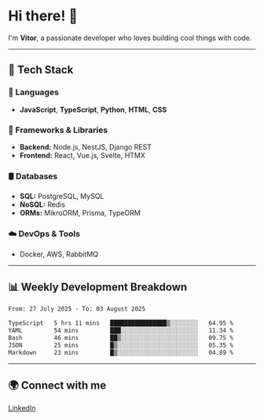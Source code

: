 
# Hi there! 👋

I'm **Vitor**, a passionate developer who loves building cool things with code.

---
## 🔧 Tech Stack

### 📌 Languages
- **JavaScript**, **TypeScript**, **Python**, **HTML**, **CSS**

### 🚀 Frameworks & Libraries
- **Backend:** Node.js, NestJS, Django REST
- **Frontend:** React, Vue.js, Svelte, HTMX

### 🛢️ Databases
- **SQL:** PostgreSQL, MySQL
- **NoSQL:** Redis
- **ORMs:** MikroORM, Prisma, TypeORM

### ☁️ DevOps & Tools
- Docker, AWS, RabbitMQ

---
## 📊 Weekly Development Breakdown

<!--START_SECTION:waka-->

```txt
From: 27 July 2025 - To: 03 August 2025

TypeScript   5 hrs 11 mins   ████████████████▒░░░░░░░░   64.95 %
YAML         54 mins         ███░░░░░░░░░░░░░░░░░░░░░░   11.34 %
Bash         46 mins         ██▒░░░░░░░░░░░░░░░░░░░░░░   09.75 %
JSON         25 mins         █▒░░░░░░░░░░░░░░░░░░░░░░░   05.35 %
Markdown     23 mins         █▒░░░░░░░░░░░░░░░░░░░░░░░   04.89 %
```

<!--END_SECTION:waka-->

---
## 🌍 Connect with me
[LinkedIn](https://www.linkedin.com/in/vitorlc)
